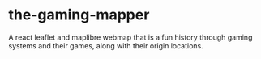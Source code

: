 # the-gaming-mapper
 A react leaflet and maplibre webmap that is a fun history through gaming systems and their games, along with their origin locations.

